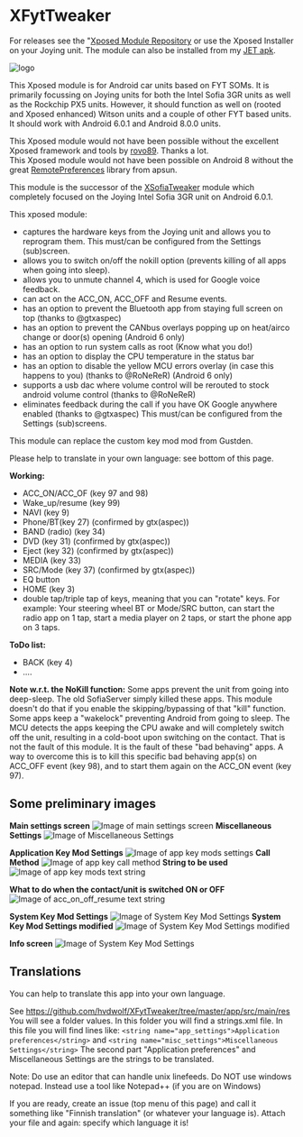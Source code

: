 # XFytTweaker

For releases see the "[Xposed Module Repository](http://repo.xposed.info/module/org.hvdw.xfyttweaker) or use the Xposed Installer on your Joying unit. The module can also be installed from my [JET apk](https://hvdwolf.github.io/Joying-RootAssistant/).

![logo](https://github.com/hvdwolf/XFytTweaker/blob/master/images/logo.png)

This Xposed module is for Android car units based on FYT SOMs. It is primarily focussing on Joying units for both the Intel Sofia 3GR units as well as the Rockchip PX5 units. However, it should function as well on (rooted and Xposed enhanced) Witson units and a couple of other FYT based units. It should work with Android 6.0.1 and Android 8.0.0 units.

This Xposed module would not have been possible without the excellent Xposed framework and tools by [rovo89](https://github.com/rovo89). Thanks a lot.<br>
This Xposed module would not have been possible on Android 8 without the great [RemotePreferences](https://github.com/apsun/RemotePreferences) library from apsun.<br>

This module is the successor of the [XSofiaTweaker](https://github.com/hvdwolf/XSofiaTweaker) module which completely focused on the Joying Intel Sofia 3GR unit on Android 6.0.1.

This xposed module:
* captures the hardware keys from the Joying unit and allows you to reprogram them. This must/can be configured from the Settings (sub)screen.
* allows you to switch on/off the nokill option (prevents killing of all apps when going into sleep).
* allows you to unmute channel 4, which is used for Google voice feedback.
* can act on the ACC_ON, ACC_OFF and Resume events.
* has an option to prevent the Bluetooth app from staying full screen on top (thanks to @gtxaspec)
* has an option to prevent the CANbus overlays popping up on heat/airco change or door(s) opening (Android 6 only)
* has an option to run system calls as root (Know what you do!)
* has an option to display the CPU temperature in the status bar
* has an option to disable the yellow MCU errors overlay (in case this happens to you) (thanks to @RoNeReR) (Android 6 only)
* supports a usb dac where volume control will be rerouted to stock android volume control (thanks to @RoNeReR)
* eliminates feedback during the call if you have OK Google anywhere enabled (thanks to @gtxaspec)
This must/can be configured from the Settings (sub)screens.

This module can replace the custom key mod mod from Gustden.

Please help to translate in your own language: see bottom of this page.


**Working:** 
* ACC_ON/ACC_OF (key 97 and 98)
* Wake_up/resume (key 99)
* NAVI (key 9)
* Phone/BT(key 27) (confirmed by gtx(aspec))
* BAND (radio) (key 34)
* DVD (key 31) (confirmed by gtx(aspec))
* Eject (key 32) (confirmed by gtx(aspec))
* MEDIA (key 33)
* SRC/Mode (key 37) (confirmed by gtx(aspec))
* EQ button
* HOME (key 3)
* double tap/triple tap of keys, meaning that you can "rotate" keys. For example: Your steering wheel BT or Mode/SRC button, can start the radio app on 1 tap, start a media player on 2 taps, or start the phone app on 3 taps.


**ToDo list:**

* BACK (key 4)
* ....

**Note w.r.t. the NoKill function:**
Some apps prevent the unit from going into deep-sleep. The old SofiaServer simply killed these apps. This module doesn't do that if you enable the skipping/bypassing of that "kill" function. Some apps keep a "wakelock" preventing Android from going to sleep. The MCU detects the apps keeping the CPU awake and will completely switch off the unit, resulting in a cold-boot upon switching on the contact. That is not the fault of this module. It is the fault of these "bad behaving" apps. A way to overcome this is to kill this specific bad behaving app(s) on ACC_OFF event (key 98), and to start them again on the ACC_ON event (key 97).

## Some preliminary images
**Main settings screen**
![Image of main settings screen](https://github.com/hvdwolf/XFytTweaker/blob/master/images/01-Settings-Main.png)
**Miscellaneous Settings**
![Image of Miscellaneous Settings](https://github.com/hvdwolf/XFytTweaker/blob/master/images/02-Settings-Miscellaneous.png)

**Application Key Mod Settings**
![Image of app key mods settings](https://github.com/hvdwolf/XFytTweaker/blob/master/images/03-00-Settings-AppKeyMods.png)
**Call Method**
![Image of app key call method](https://github.com/hvdwolf/XFytTweaker/blob/master/images/03-01-Settings-AppKeyMods.png)
**String to be used**
![Image of app key mods text string](https://github.com/hvdwolf/XFytTweaker/blob/master/images/03-02-Settings-AppKeyMods.png)

**What to do when the contact/unit is switched ON or OFF**
![Image of acc_on_off_resume text string](https://github.com/hvdwolf/XFytTweaker/blob/master/images/04-Settings-AccOnOff.png)

**System Key Mod Settings**
![Image of System Key Mod Settings](https://github.com/hvdwolf/XFytTweaker/blob/master/images/05-00-systemkeys.png)
**System Key Mod Settings modified**
![Image of System Key Mod Settings modified](https://github.com/hvdwolf/XFytTweaker/blob/master/images/05-01-systemkeys.png)

**Info screen**
![Image of System Key Mod Settings](https://github.com/hvdwolf/XFytTweaker/blob/master/images/06-00-info.png)

## Translations
You can help to translate this app into your own language.

See https://github.com/hvdwolf/XFytTweaker/tree/master/app/src/main/res You will see a folder values. In this folder you will find a strings.xml file. In this file you will find lines like: 
`<string name="app_settings">Application preferences</string>`
and 
`<string name="misc_settings">Miscellaneous Settings</string>`
The second part "Application preferences" and Miscellaneous Settings are the strings to be translated.

Note: Do use an editor that can handle unix linefeeds. Do NOT use windows notepad. Instead use a tool like Notepad++ (if you are on Windows)

If you are ready, create an issue (top menu of this page) and call it something like "Finnish translation" (or whatever your language is). Attach your file and again: specify which language it is!
